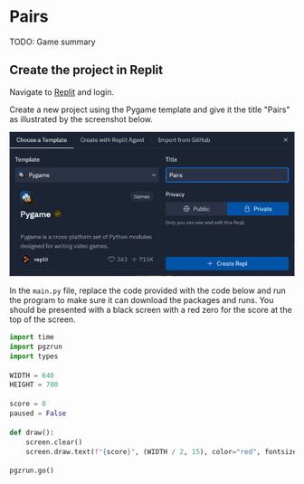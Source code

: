 # Pairs

TODO: Game summary

## Create the project in Replit

Navigate to [Replit](https://replit.com/) and login.

Create a new project using the Pygame template and give it the title "Pairs" as
illustrated by the screenshot below.

![screen shot](../../img/python/pygame/pairs/create-project.png)

In the `main.py` file, replace the code provided with the code below and run the program
to make sure it can download the packages and runs. You should be presented with a black screen
with a red zero for the score at the top of the screen.

```python
import time
import pgzrun
import types

WIDTH = 640
HEIGHT = 700

score = 0
paused = False

def draw():
    screen.clear()
    screen.draw.text(f"{score}", (WIDTH / 2, 15), color="red", fontsize=24)
    
pgzrun.go()
```
